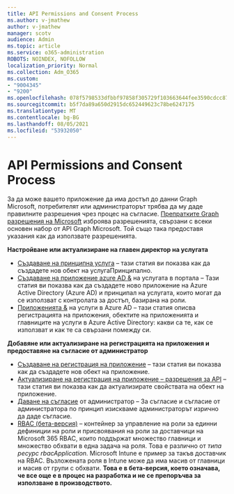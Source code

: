 ```yaml
---
title: API Permissions and Consent Process
ms.author: v-jmathew
author: v-jmathew
manager: scotv
audience: Admin
ms.topic: article
ms.service: o365-administration
ROBOTS: NOINDEX, NOFOLLOW
localization_priority: Normal
ms.collection: Adm_O365
ms.custom:
- "9004345"
- "9200"
ms.openlocfilehash: 078f5798533dfbbf97858f305729f103663644fee3590cdcc877233041adae81
ms.sourcegitcommit: b5f7da89a650d2915dc652449623c78be6247175
ms.translationtype: MT
ms.contentlocale: bg-BG
ms.lasthandoff: 08/05/2021
ms.locfileid: "53932050"
---
```

# <a name="api-permissions-and-consent-process"></a>API Permissions and Consent Process

За да може вашето приложение да има достъп до данни Graph Microsoft, потребителят или администраторът трябва да му даде правилните разрешения чрез процес на съгласие. [Препратките Graph разрешения на Microsoft](https://docs.microsoft.com/graph/permissions-reference) изброява разрешенията, свързани с всеки основен набор от API Graph Microsoft. Той също така предоставя указания как да използвате разрешенията.

**Настройване или актуализиране на главен директор на услугата**

- [Създаване на принципна услуга](https://docs.microsoft.com/graph/api/serviceprincipal-post-serviceprincipals) – тази статия ви показва как да създадете нов обект на услугаПринципално.
- [Създаване на приложение azure AD &](https://docs.microsoft.com/azure/active-directory/develop/howto-create-service-principal-portal) на услугата в портала – Тази статия ви показва как да създадете ново приложение на Azure Active Directory (Azure AD) и принципал на услугата, които могат да се използват с контролата за достъп, базирана на роли.
- [Приложенията &](https://docs.microsoft.com/azure/active-directory/develop/app-objects-and-service-principals) на услуги в Azure AD – тази статия описва регистрацията на приложения, обектите на приложенията и главниците на услуги в Azure Active Directory: какви са те, как се използват и как те са свързани помежду си.

**Добавяне или актуализиране на регистрацията на приложения и предоставяне на съгласие от администратор**

- [Създаване на регистрация на приложение](https://docs.microsoft.com/graph/api/application-post-applications) – тази статия ви показва как да създадете нов обект на приложение.
- [Актуализиране на регистрация на приложение – разрешения за API](https://docs.microsoft.com/graph/api/application-update) – тази статия ви показва как да актуализирате свойствата на обект на приложение.
- [Даване на съгласие](https://docs.microsoft.com/graph/security-authorization#grant-permissions-to-an-application) от администратор – За съгласие и съгласие от администратора по принцип изискваме администраторът изрично да даде съгласие.
- [RBAC (бета-версия)](https://docs.microsoft.com/graph/api/resources/rbacapplicationmultiple) – контейнер за управление на роли за единни дефиниции на роли и присвоявания на роли за доставчици на Microsoft 365 RBAC, които поддържат множество главници и множество обхвати в една задача на роля. Това е различно от *типа ресурс rbacApplication.* Microsoft Intune е пример за такъв доставчик на RBAC. Възложената роля в Intune може да има масив от главници и масив от групи с обхвати. **Това е в бета-версия, което означава, че все още е в процес на разработка и не се препоръчва за използване в производството.**
